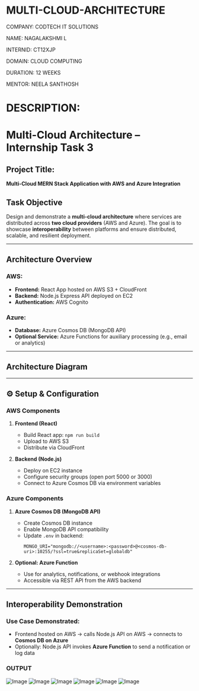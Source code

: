# MULTI-CLOUD-ARCHITECTURE

COMPANY: CODTECH IT SOLUTIONS

NAME: NAGALAKSHMI L

INTERNID: CT12XJP

DOMAIN: CLOUD COMPUTING

DURATION: 12 WEEKS

MENTOR: NEELA SANTHOSH

# DESCRIPTION:

#  Multi-Cloud Architecture – Internship Task 3

##  Project Title:
**Multi-Cloud MERN Stack Application with AWS and Azure Integration**


## Task Objective

Design and demonstrate a **multi-cloud architecture** where services are distributed across **two cloud providers** (AWS and Azure). The goal is to showcase **interoperability** between platforms and ensure distributed, scalable, and resilient deployment.

---

##  Architecture Overview

###  AWS:
- **Frontend:** React App hosted on AWS S3 + CloudFront
- **Backend:** Node.js Express API deployed on EC2
- **Authentication:** AWS Cognito

### Azure:
- **Database:** Azure Cosmos DB (MongoDB API)
- **Optional Service:** Azure Functions for auxiliary processing (e.g., email or analytics)

---

##  Architecture Diagram



---

## ⚙️ Setup & Configuration

###  AWS Components

1. **Frontend (React)**
   - Build React app: `npm run build`
   - Upload to AWS S3
   - Distribute via CloudFront

2. **Backend (Node.js)**
   - Deploy on EC2 instance
   - Configure security groups (open port 5000 or 3000)
   - Connect to Azure Cosmos DB via environment variables

###  Azure Components

1. **Azure Cosmos DB (MongoDB API)**
   - Create Cosmos DB instance
   - Enable MongoDB API compatibility
   - Update `.env` in backend:
     ```
     MONGO_URI="mongodb://<username>:<password>@<cosmos-db-uri>:10255/?ssl=true&replicaSet=globaldb"
     ```

2. **Optional: Azure Function**
   - Use for analytics, notifications, or webhook integrations
   - Accessible via REST API from the AWS backend

---

##  Interoperability Demonstration

###  Use Case Demonstrated:
- Frontend hosted on AWS → calls Node.js API on AWS → connects to **Cosmos DB on Azure**
- Optionally: Node.js API invokes **Azure Function** to send a notification or log data

### OUTPUT
![Image](https://github.com/user-attachments/assets/48be05fb-00e9-4f53-8a11-47408504aae3)
![Image](https://github.com/user-attachments/assets/fb52a08d-1dc6-43d9-a840-64a4a4fffa02)
![Image](https://github.com/user-attachments/assets/4348a7c1-a967-4eeb-a658-74aced04b0f1)
![Image](https://github.com/user-attachments/assets/ea2c4c48-520b-42cf-bb67-a23a1e4c9659)
![Image](https://github.com/user-attachments/assets/014e40f6-8683-4fe2-804b-ec4d8c6ad175)
![Image](https://github.com/user-attachments/assets/6218c093-ffad-4743-a292-a48b3146b37c)


